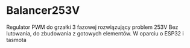 # Balancer253V
Regulator PWM do grzałki 3 fazowej rozwiązujący problem 253V
Bez lutowania, do zbudowania z gotowych elementów.
W oparciu o ESP32 i tasmota
